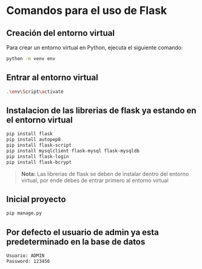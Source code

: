 # Comandos para el uso de Flask

## Creación del entorno virtual
Para crear un entorno virtual en Python, ejecuta el siguiente comando:
```bash
python -m venv env
```

## Entrar al entorno virtual
```bash
.\env\Script\activate
```

## Instalacion de las librerias de flask ya estando en el entorno virtual
```bash
pip install flask
pip install autopep8
pip install flask-script
pip install mysqlclient flask-mysql flask-mysqldb
pip install flask-login
pip install flask-bcrypt
```
> **Nota:** Las librerias de flask se deben de instalar dentro del entorno virtual, por ende debes de entrar primero al entorno virtual

## Inicial proyecto
```bash
pip manage.py
```

## Por defecto el usuario de admin ya esta predeterminado en la base de datos
```bash
Usuario: ADMIN
Password: 123456
```
